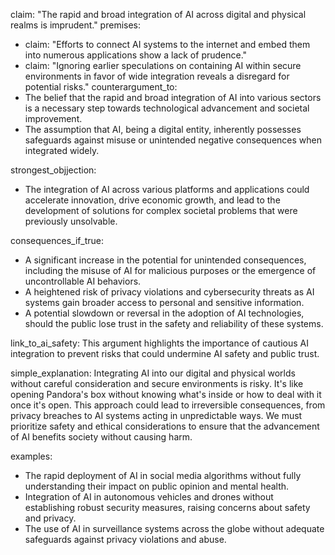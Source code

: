 claim: "The rapid and broad integration of AI across digital and physical realms is imprudent."
premises:
  - claim: "Efforts to connect AI systems to the internet and embed them into numerous applications show a lack of prudence."
  - claim: "Ignoring earlier speculations on containing AI within secure environments in favor of wide integration reveals a disregard for potential risks."
counterargument_to:
  - The belief that the rapid and broad integration of AI into various sectors is a necessary step towards technological advancement and societal improvement.
  - The assumption that AI, being a digital entity, inherently possesses safeguards against misuse or unintended negative consequences when integrated widely.

strongest_objjection:
  - The integration of AI across various platforms and applications could accelerate innovation, drive economic growth, and lead to the development of solutions for complex societal problems that were previously unsolvable.

consequences_if_true:
  - A significant increase in the potential for unintended consequences, including the misuse of AI for malicious purposes or the emergence of uncontrollable AI behaviors.
  - A heightened risk of privacy violations and cybersecurity threats as AI systems gain broader access to personal and sensitive information.
  - A potential slowdown or reversal in the adoption of AI technologies, should the public lose trust in the safety and reliability of these systems.

link_to_ai_safety: This argument highlights the importance of cautious AI integration to prevent risks that could undermine AI safety and public trust.

simple_explanation: Integrating AI into our digital and physical worlds without careful consideration and secure environments is risky. It's like opening Pandora's box without knowing what's inside or how to deal with it once it's open. This approach could lead to irreversible consequences, from privacy breaches to AI systems acting in unpredictable ways. We must prioritize safety and ethical considerations to ensure that the advancement of AI benefits society without causing harm.

examples:
  - The rapid deployment of AI in social media algorithms without fully understanding their impact on public opinion and mental health.
  - Integration of AI in autonomous vehicles and drones without establishing robust security measures, raising concerns about safety and privacy.
  - The use of AI in surveillance systems across the globe without adequate safeguards against privacy violations and abuse.